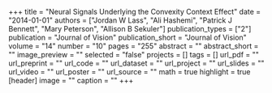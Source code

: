 +++
title = "Neural Signals Underlying the Convexity Context Effect"
date = "2014-01-01"
authors = ["Jordan W Lass", "Ali Hashemi", "Patrick J Bennett", "Mary Peterson", "Allison B Sekuler"]
publication_types = ["2"]
publication = "Journal of Vision"
publication_short = "Journal of Vision"
volume = "14"
number = "10"
pages = "255"
abstract = ""
abstract_short = ""
image_preview = ""
selected = "false"
projects = []
tags = []
url_pdf = ""
url_preprint = ""
url_code = ""
url_dataset = ""
url_project = ""
url_slides = ""
url_video = ""
url_poster = ""
url_source = ""
math = true
highlight = true
[header]
image = ""
caption = ""
+++
